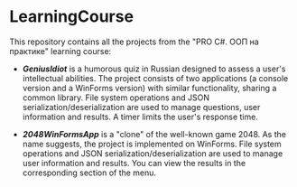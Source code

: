 # LearningCourse
This repository contains all the projects from the "PRO C#. ООП на практике" learning course:  
- **_GeniusIdiot_** is a humorous quiz in Russian designed to assess a user's intellectual abilities. The project consists of two applications (a console version and a WinForms version) with similar functionality, sharing a common library. File system operations and JSON serialization/deserialization are used to manage questions, user information and results. A timer limits the user's response time.

- **_2048WinFormsApp_** is a "clone" of the well-known game 2048. As the name suggests, the project is implemented on WinForms. File system operations and JSON serialization/deserialization are used to manage user information and results. You can view the results in the corresponding section of the menu.
